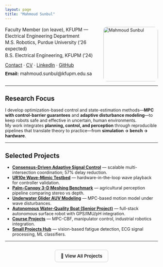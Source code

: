```yaml
---
layout: page
title: "Mahmoud Sunbul"
---
```


<div style="display:flex; align-items:flex-start; justify-content:space-between; flex-wrap:wrap;">
  <div style="flex:1; min-width:280px;">

  <div style="font-size:0.95rem; line-height:1.4; margin-top:4px;">
    <p style="margin:0;">Faculty Member (on leave), KFUPM — Electrical Engineering Department</p>
    <p style="margin:0;">M.S. Robotics, Purdue University (’26 expected)</p>
    <p style="margin:0;">B.S. Electrical Engineering, KFUPM (’24)</p>
  </div>

  <div style="margin-top:10px; margin-bottom:6px; font-size:0.95rem; line-height:1.6;">
    <a href="https://msunbulee.github.io/portfolio/contact/" target="_blank">Contact</a> ·
    <a href="/portfolio/assets/cv/msunbul_Resume.pdf" target="_blank">CV</a> ·
    <a href="https://www.linkedin.com/in/msunbul/" target="_blank">LinkedIn</a> ·
    <a href="https://github.com/MSunbulee" target="_blank">GitHub</a>
  </div>

  <div style="font-size:0.95rem;">
    <strong>Email:</strong> mahmoud.sunbul@kfupm.edu.sa
  </div>

  </div>

  <div style="flex:0 0 auto; margin-left:24px;">
    <img src="/portfolio/assets/images/mahmoud.PNG" alt="Mahmoud Sunbul" width="180" style="border-radius:12px; margin-top:5px;">
  </div>
</div>

---

## Research Focus
I develop optimization-based control and state-estimation methods—**MPC with control-barrier guarantees** and **adaptive disturbance modeling**—to keep robots safe and effective in uncertain, human environments.  
My work integrates **planning, control, and perception** through reproducible pipelines that translate theory to practice—from **simulation → bench → hardware**.

---

## Selected Projects

- **[Consensus-Driven Adaptive Signal Control](/portfolio/projects/consensus-signal-control/)** — scalable multi-intersection coordination; 57% delay reduction.  
- **[UR10e Wave-Mimic Testbed](/portfolio/projects/ur10e/)** — hardware-in-the-loop wave playback for controller validation.  
- **[Palm-Canopy 3-D Meshing Benchmark](/portfolio/projects/palm-canopy-mesh/)** — agricultural perception pipeline comparing stereo vs depth.  
- **[Underwater Glider AUV Modeling](/portfolio/projects/underwater-glider/)** — MPC-based motion model under wave disturbances.  
- **[Autonomous Water-Quality Boat (Senior Project)](/portfolio/projects/wq-boat/)** — full-stack autonomous surface robot with GPS/IMU/pH integration.  
- **[Course Projects](/portfolio/projects/me597as-project/)** — MPC-CBF, manipulator control, industrial robotics integration.  
- **[Small Projects Hub](/portfolio/projects/small-projects/)** — vision-based fatigue detection, ECG signal processing, ML classifiers.

---

<div style="text-align:center; margin-top:28px;">
  <a href="/portfolio/projects/" style="font-weight:600; text-decoration:none; border:1px solid #ccc; padding:10px 18px; border-radius:8px; display:inline-block; font-size:0.95rem;">📂 View All Projects</a>
</div>
